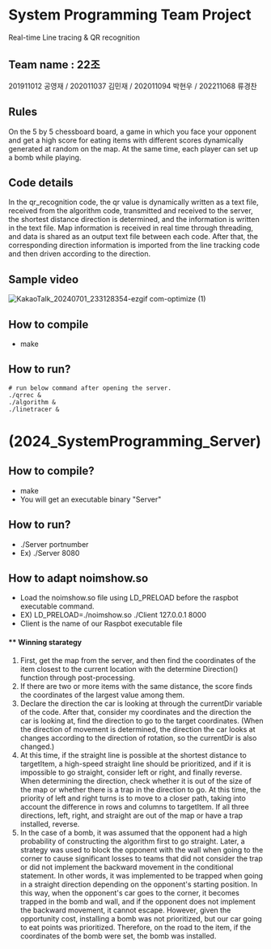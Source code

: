 # System Programming Team Project
Real-time Line tracing & QR recognition

## Team name : 22조

201911012 공영재 /
202011037 김민재 /
202011094 박현우 /
202211068 류경찬

## Rules
On the 5 by 5 chessboard board, a game in which you face your opponent and get a high score for eating items with different scores dynamically generated at random on the map. At the same time, each player can set up a bomb while playing.

## Code details
In the qr_recognition code, the qr value is dynamically written as a text file, received from the algorithm code, transmitted and received to the server, the shortest distance direction is determined, and the information is written in the text file. Map information is received in real time through threading, and data is shared as an output text file between each code. After that, the corresponding direction information is imported from the line tracking code and then driven according to the direction.

## Sample video
![KakaoTalk_20240701_233128354-ezgif com-optimize (1)](https://github.com/Yeongjae-Kong/system_programming/assets/67358433/f74e477c-0476-4796-a14a-b42caebdb164)

<!-- HOW TO RUN-->

## How to compile
- make

## How to run?
```
# run below command after opening the server.
./qrrec &
./algorithm &
./linetracer &
```

<!-- HOW TO RUN Server-->
# (2024_SystemProgramming_Server)
## How to compile?
- make
- You will get an executable binary "Server"
## How to run?
- ./Server portnumber
- Ex) ./Server 8080
## How to adapt noimshow.so
- Load the noimshow.so file using LD_PRELOAD before the raspbot executable command.
- EX) LD_PRELOAD=./noimshow.so ./Client 127.0.0.1 8000
- Client is the name of our Raspbot executable file

#### ** Winning starategy

1. First, get the map from the server, and then find the coordinates of the item closest to the current location with the determine Direction() function through post-processing.
2. If there are two or more items with the same distance, the score finds the coordinates of the largest value among them.
3. Declare the direction the car is looking at through the currentDir variable of the code. After that, consider my coordinates and the direction the car is looking at, find the direction to go to the target coordinates. (When the direction of movement is determined, the direction the car looks at changes according to the direction of rotation, so the currentDir is also changed.)
4. At this time, if the straight line is possible at the shortest distance to targetItem, a high-speed straight line should be prioritized, and if it is impossible to go straight, consider left or right, and finally reverse. When determining the direction, check whether it is out of the size of the map or whether there is a trap in the direction to go. At this time, the priority of left and right turns is to move to a closer path, taking into account the difference in rows and columns to targetItem. If all three directions, left, right, and straight are out of the map or have a trap installed, reverse.
5. In the case of a bomb, it was assumed that the opponent had a high probability of constructing the algorithm first to go straight. Later, a strategy was used to block the opponent with the wall when going to the corner to cause significant losses to teams that did not consider the trap or did not implement the backward movement in the conditional statement. In other words, it was implemented to be trapped when going in a straight direction depending on the opponent's starting position. In this way, when the opponent's car goes to the corner, it becomes trapped in the bomb and wall, and if the opponent does not implement the backward movement, it cannot escape. However, given the opportunity cost, installing a bomb was not prioritized, but our car going to eat points was prioritized. Therefore, on the road to the item, if the coordinates of the bomb were set, the bomb was installed.
